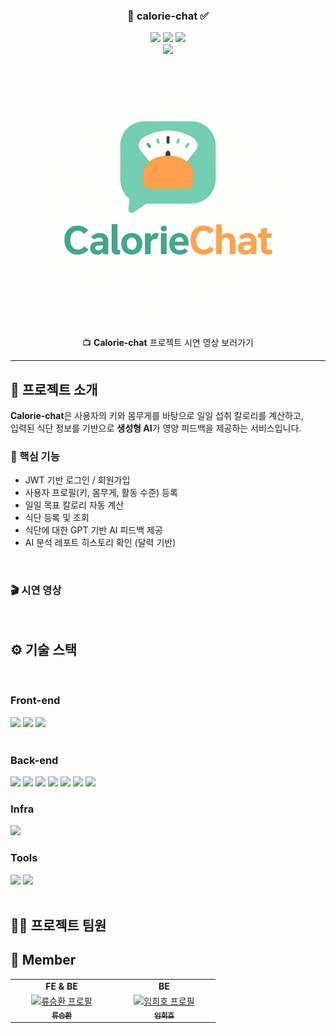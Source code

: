 <div align="center">

<!-- logo -->

### 🥗 calorie-chat ✅

[<img src="https://img.shields.io/badge/-readme.md-important?style=flat&logo=google-chrome&logoColor=white" />]() 
[<img src="https://img.shields.io/badge/-tech blog-blue?style=flat&logo=google-chrome&logoColor=white" />]() 
[<img src="https://img.shields.io/badge/release-v0.0.0-yellow?style=flat&logo=google-chrome&logoColor=white" />]()  
[<img src="https://img.shields.io/badge/프로젝트 기간-2025.05.15~2025.06.20-green?style=flat&logo=&logoColor=white" />]()

<br/>

<a href="https://www.youtube.com/watch?v=26vgIP5YOt8" target="_blank">
  <img src="https://github.com/hiho1010/calorie-chat/blob/main/src/main/resources/static/img/calorie_chat_logo.png" width="400" alt="Calorie-chat 유튜브 데모 영상">
</a>

<br/>

📺 <strong>Calorie-chat</strong> 프로젝트 시연 영상 보러가기

</div>

---

## 📝 프로젝트 소개

**Calorie-chat**은 사용자의 키와 몸무게를 바탕으로 일일 섭취 칼로리를 계산하고,  
입력된 식단 정보를 기반으로 **생성형 AI**가 영양 피드백을 제공하는 서비스입니다.

### 🚀 핵심 기능
- JWT 기반 로그인 / 회원가입
- 사용자 프로필(키, 몸무게, 활동 수준) 등록
- 일일 목표 칼로리 자동 계산
- 식단 등록 및 조회
- 식단에 대한 GPT 기반 AI 피드백 제공
- AI 분석 레포트 히스토리 확인 (달력 기반)

<br/>

### 🎬 시연 영상






<br />

## ⚙ 기술 스택
<br />

### Front-end
<div>
<img src="https://github.com/yewon-Noh/readme-template/blob/main/skills/Thymeleaf.png?raw=true" width="80">
<img src="https://github.com/yewon-Noh/readme-template/blob/main/skills/Bootstrap.png?raw=true" width="80">
  <img src="https://github.com/yewon-Noh/readme-template/blob/main/skills/HTMLCSS.png?raw=true" width="80">
</div>

<br />

### Back-end
<div>
<img src="https://github.com/yewon-Noh/readme-template/blob/main/skills/Java.png?raw=true" width="80">
<img src="https://github.com/yewon-Noh/readme-template/blob/main/skills/SpringBoot.png?raw=true" width="80">
<img src="https://github.com/yewon-Noh/readme-template/blob/main/skills/Swagger.png?raw=true" width="80">
<img src="https://github.com/yewon-Noh/readme-template/blob/main/skills/Mysql.png?raw=true" width="80">
<img src="https://github.com/yewon-Noh/readme-template/blob/main/skills/AWSRDS.png?raw=true" width="80">
<img src="https://github.com/yewon-Noh/readme-template/blob/main/skills/SpringSecurity.png?raw=true" width="80">
<img src="https://github.com/user-attachments/assets/c0eaa444-79a6-4c30-a506-e7480cbd60d7" width="80">
</div>

### Infra
<div>
<img src="https://github.com/yewon-Noh/readme-template/blob/main/skills/AWSEC2.png?raw=true" width="80">
</div>

### Tools
<div>
<img src="https://github.com/yewon-Noh/readme-template/blob/main/skills/Github.png?raw=true" width="80">
<img src="https://github.com/yewon-Noh/readme-template/blob/main/skills/Notion.png?raw=true" width="80">
</div>



<br />

## 💁‍♂️ 프로젝트 팀원
## 👻 Member

<table>
  <tr>
    <td align="center"><strong>FE & BE</strong></td>
    <td align="center"><strong>BE</strong></td>
  </tr>
  <tr>
    <td align="center" width="150px">
      <a href="https://github.com/Federico-15">
        <img src="https://github.com/user-attachments/assets/0c559a2c-883b-4c5c-b07c-2578c26e2eaa" width="100px;" alt="류승환 프로필"/><br />
        <sub><b>류승환</b></sub>
      </a>
    </td>
    <td align="center" width="150px">
      <a href="깃허브 링크">
        <img src="이미지 " width="100px;" alt="임희호 프로필"/><br />
        <sub><b>임희호</b></sub>
      </a>
    </td>
  </tr>
</table>

